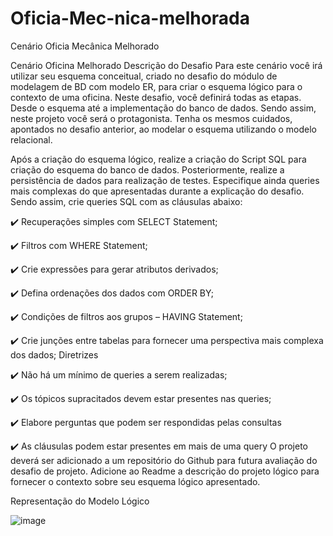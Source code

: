 # Oficia-Mec-nica-melhorada
Cenário Oficia Mecânica  Melhorado


Cenário Oficina Melhorado
Descrição do Desafio
Para este cenário você irá utilizar seu esquema conceitual, criado no desafio do módulo de modelagem de BD com modelo ER, para criar o esquema lógico para o contexto de uma oficina. Neste desafio, você definirá todas as etapas. Desde o esquema até a implementação do banco de dados. Sendo assim, neste projeto você será o protagonista. Tenha os mesmos cuidados, apontados no desafio anterior, ao modelar o esquema utilizando o modelo relacional.


Após a criação do esquema lógico, realize a criação do Script SQL para criação do esquema do banco de dados. Posteriormente, realize a persistência de dados para realização de testes. Especifique ainda queries mais complexas do que apresentadas durante a explicação do desafio. Sendo assim, crie queries SQL com as cláusulas abaixo:


✔️ Recuperações simples com SELECT Statement;

✔️ Filtros com WHERE Statement;

✔️ Crie expressões para gerar atributos derivados;

✔️ Defina ordenações dos dados com ORDER BY;

✔️ Condições de filtros aos grupos – HAVING Statement;

✔️ Crie junções entre tabelas para fornecer uma perspectiva mais complexa dos dados;
Diretrizes

✔️ Não há um mínimo de queries a serem realizadas;

✔️ Os tópicos supracitados devem estar presentes nas queries;

✔️ Elabore perguntas que podem ser respondidas pelas consultas

✔️ As cláusulas podem estar presentes em mais de uma query
O projeto deverá ser adicionado a um repositório do Github para futura avaliação do desafio de projeto. Adicione ao Readme a descrição do projeto lógico para fornecer o contexto sobre seu esquema lógico apresentado.


Representação do Modelo Lógico


![image](https://github.com/Correialucaas/Oficia-Mec-nica-melhorada/assets/108273887/a9538c13-07d0-4bcb-99eb-8dce85ad53d7)
